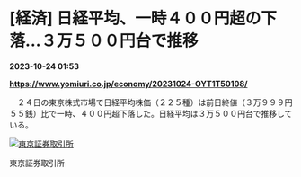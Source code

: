 # [経済] 日経平均、一時４００円超の下落…３万５００円台で推移

**2023-10-24 01:53**

**https://www.yomiuri.co.jp/economy/20231024-OYT1T50108/**

　２４日の東京株式市場で日経平均株価（２２５種）は前日終値（３万９９９円５５銭）比で一時、４００円超下落した。日経平均は３万５００円台で推移している。

[![東京証券取引所](https://www.yomiuri.co.jp/media/2023/10/20231024-OYT1I50058-1.jpg)](https://www.yomiuri.co.jp/pluralphoto/20231024-OYT1I50058/)

東京証券取引所